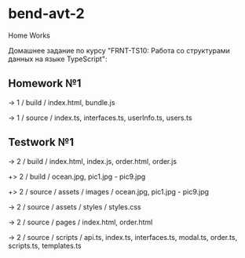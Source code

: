 # bend-avt-2

Home Works

Домашнее задание по курсу "FRNT-TS10: Работа со структурами данных на языке TypeScript":
 
 Homework №1
 -----------

-> 1 / build / index.html, bundle.js

-> 1 / source / index.ts, interfaces.ts, userInfo.ts, users.ts

Testwork №1
-----------

-> 2 / build / index.html, index.js, order.html, order.js

+> 2 / build / ocean.jpg, pic1.jpg - pic9.jpg


+> 2 / source / assets / images / ocean.jpg, pic1.jpg - pic9.jpg

-> 2 / source / assets / styles / styles.css

-> 2 / source / pages / index.html, order.html

-> 2 / source / scripts / api.ts, index.ts, interfaces.ts, modal.ts, order.ts, scripts.ts, templates.ts
